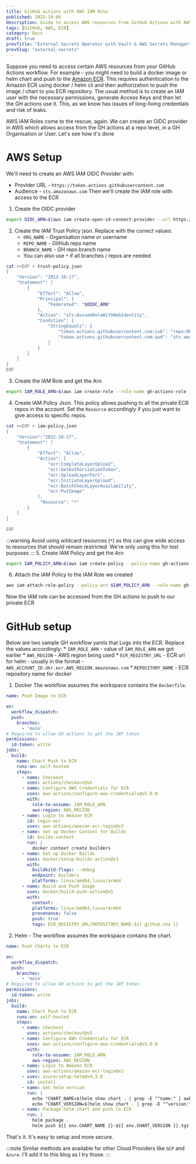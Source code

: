 ```yaml
---
title: GitHub actions with AWS IAM Role
published: 2025-10-06
description: Guide to access AWS resources from GitHub Actions with AWS IAM Role
tags: [GitHub, AWS, ECR]
category: Docs
draft: true
prevTitle: "External Secrets Operator with Vault & AWS Secrets Manager"
prevSlug: "external-secrets"
---
```

Suppose you need to access certain AWS resources from your GitHub Actions workflow. For example - you might need to build a docker image or helm chart and push to the [Amazon ECR](https://docs.aws.amazon.com/AmazonECR/latest/userguide/what-is-ecr.html?pg=ln&sec=hs). This requires authentication to the Amazon ECR using docker / helm cli and then authorization to push the image / chart to you ECR repository. The usual method is to create an IAM user with the necessary permissions, generate Access Keys and then let the GH actions use it. This, as we know has issues of long-living credentials and risk of leaks.

AWS IAM Roles come to the rescue, again. We can create an OIDC provider in AWS which allows access from the GH actions at a repo level, in a GH Organisation or User. Let's see how it's done

# AWS Setup
We'll need to create an AWS IAM OIDC Provider with:
* Provider URL - `https://token.actions.githubusercontent.com`
* Audience - `sts.amazonaws.com`
Then we'll create the IAM role with access to the ECR
1. Create the OIDC provider
```zsh showLineNumbers=false frame=none
export OIDC_ARN=$(aws iam create-open-id-connect-provider --url https://token.actions.githubusercontent.com --client-id-list "sts.amazonaws.com" --query "OpenIDConnectProviderArn" --output text)
```
2. Create the IAM Trust Policy json. Replace with the correct values:
	* `ORG_NAME` - Organisation name or username
	* `REPO_NAME` - GitHub repo name
	* `BRANCH_NAME` - GH repo branch name
	* You can also use `*` if all branches / repos are needed
```zsh showLineNumbers=false frame=none
cat <<EOF > trust-policy.json
{
    "Version": "2012-10-17",
    "Statement": [
        {
            "Effect": "Allow",
            "Principal": {
                "Federated": "$OIDC_ARN"
            },
            "Action": "sts:AssumeRoleWithWebIdentity",
            "Condition": {
                "StringEquals": {
                    "token.actions.githubusercontent.com:sub": "repo:ORG_NAME/REPO_NAME:ref:refs/heads/BRANCH_NAME",
                    "token.actions.githubusercontent.com:aud": "sts.amazonaws.com"
                }
            }
        }
    ]
}
EOF
```
3. Create the IAM Role and get the Arn
```zsh showLineNumbers=false frame=none
export IAM_ROLE_ARN=$(aws iam create-role --role-name gh-actions-role --assume-role-policy-document file://trust-policy.json --query "Role.Arn" --output text)
```
4. Create IAM Policy Json. This policy allows pushing to all the private ECR repos in the account. Set the `Resource` accordingly if you just want to give access to specific repos.
```zsh showLineNumbers=false frame=none
cat <<EOF > iam-policy.json
{
    "Version":"2012-10-17",		 	 	 
    "Statement": [
        {
            "Effect": "Allow",
            "Action": [
                "ecr:CompleteLayerUpload",
                "ecr:GetAuthorizationToken",
                "ecr:UploadLayerPart",
                "ecr:InitiateLayerUpload",
                "ecr:BatchCheckLayerAvailability",
                "ecr:PutImage"
            ],
             "Resource": "*"
        }
    ]
}

EOF
```
:::warning
Avoid using wildcard resources (`*`) as this can give wide access to resources that should remain restricted. We're only using this for test purposes
:::
5. Create IAM Policy and get the Arn
```zsh showLineNumbers=false frame=none
export IAM_POLICY_ARN=$(aws iam create-policy --policy-name gh-actions-policy  --policy-document file://iam-policy.json --query "Policy.Arn" --output text)
```
6. Attach the IAM Policy to the IAM Role we created 
```zsh showLineNumbers=false frame=none
aws iam attach-role-policy --policy-arn $IAM_POLICY_ARN --role-name gh-actions-role
```

Now the IAM role can be accessed from the GH actions to push to our private ECR

# GitHub setup
Below are two sample GH workflow yamls that Logs into the ECR. Replace the values accordingly:
	* `IAM_ROLE_ARN` - value of `IAM_ROLE_ARN` we got earlier
	* `AWS_REGION` - AWS region being used
	* `ECR_REGISTRY_URL` - ECR url for helm - usually in the format - `AWS_ACCOUNT_ID.dkr.ecr.AWS_REGION.amazonaws.com`
	* `REPOSITORY_NAME` - ECR repository name for docker
1. Docker The workflow assumes the workspace contains the `Dockerfile`. 
```yaml title=docker-build.yaml
name: Push Image to ECR

on:
  workflow_dispatch:
  push:
    branches:
      - 'main'
# Required to allow GH actions to get the JWT token
permissions:
  id-token: write
jobs:
  build:
    name: Chart Push to ECR
    runs-on: self-hosted
    steps:
      - name: Checkout
        uses: actions/checkout@v5
      - name: Configure AWS Credentials for ECR
        uses: aws-actions/configure-aws-credentials@v5.0.0
        with:
          role-to-assume: IAM_ROLE_ARN
          aws-region: AWS_REGION
      - name: Login to Amazon ECR
        id: login-ecr
        uses: aws-actions/amazon-ecr-login@v2
      - name: Set up Docker Context for Buildx
        id: buildx-context
        run: |
          docker context create builders  
      - name: Set up Docker Buildx
        uses: docker/setup-buildx-action@v3
        with:
          buildkitd-flags: --debug
          endpoint: builders
          platforms: linux/amd64,linux/arm64
      - name: Build and Push Image
        uses: docker/build-push-action@v5
        with:
          context: .
          platforms: linux/amd64,linux/arm64
          provenance: false
          push: true
          tags: ECR_REGISTRY_URL/REPOSITORY_NAME:${{ github.sha }}
```
2. Helm - The workflow assumes the workspace contains the chart. 
```yaml title=helm-package.yaml
name: Push Charts to ECR

on:
  workflow_dispatch:
  push:
    branches:
      - 'main'
# Required to allow GH actions to get the JWT token
permissions:
  id-token: write
jobs:
  build:
    name: Chart Push to ECR
    runs-on: self-hosted
    steps:
      - name: Checkout
        uses: actions/checkout@v5
      - name: Configure AWS Credentials for ECR
        uses: aws-actions/configure-aws-credentials@v5.0.0
        with:
          role-to-assume: IAM_ROLE_ARN
          aws-region: AWS_REGION
      - name: Login to Amazon ECR
        uses: aws-actions/amazon-ecr-login@v2
      - uses: azure/setup-helm@v4.3.0
        id: install
      - name: Get helm version
        run: |
		  echo "CHART_NAME=$(helm show chart . | grep -E "^name:" | awk '{print $2}')" >> $GITHUB_ENV
		  echo "CHART_VERSION=$(helm show chart . | grep -E "^version:" | awk '{print $2}')" >> $GITHUB_ENV
      - name: Package helm chart and push to ECR
        run: |
          helm package .
          helm push ${{ env.CHART_NAME }}-${{ env.CHART_VERSION }}.tgz oci://ECR_REGISTRY_URL
```

That's it. It's easy to setup and more secure. 

:::note
Similar methods are available for other Cloud Providers like `GCP` and `Azure`. I'll add it to this blog as I try those.
:::